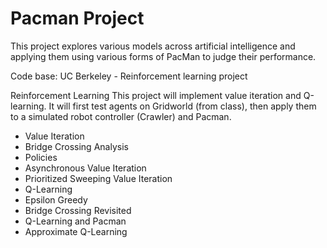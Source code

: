 # Pacman Project
This project explores various models across artificial intelligence and applying them using various forms of PacMan to judge their performance.

Code base: UC Berkeley - Reinforcement learning project

Reinforcement Learning
This project will implement value iteration and Q-learning. It will first test agents on Gridworld (from class), then apply them to a simulated robot controller (Crawler) and Pacman.
- Value Iteration
- Bridge Crossing Analysis
- Policies
- Asynchronous Value Iteration
- Prioritized Sweeping Value Iteration
- Q-Learning
- Epsilon Greedy
- Bridge Crossing Revisited
- Q-Learning and Pacman
- Approximate Q-Learning
